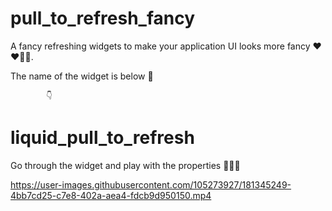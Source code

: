 # pull_to_refresh_fancy

A fancy refreshing widgets to make your application UI looks more fancy ❤️❤️🧑‍🎓.

The name of the widget is below 🤖
            
            👇
            
            
   # liquid_pull_to_refresh 


Go through the widget and play with the properties 👨‍💻🤞 

https://user-images.githubusercontent.com/105273927/181345249-4bb7cd25-c7e8-402a-aea4-fdcb9d950150.mp4

